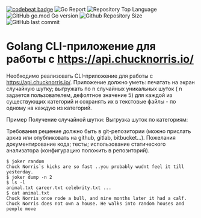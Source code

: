 [![codebeat badge](https://codebeat.co/badges/e57d8a4f-0e62-4d0c-89c7-02707ac7b652)](https://codebeat.co/projects/github-com-nsr888-golang_cli_chucknorris-main)
![Go Report](https://goreportcard.com/badge/github.com/nsr888/golang_cli_chucknorris)
![Repository Top Language](https://img.shields.io/github/languages/top/nsr888/golang_cli_chucknorris)
![GitHub go.mod Go version](https://img.shields.io/github/go-mod/go-version/nsr888/golang_cli_chucknorris)
![Github Repository Size](https://img.shields.io/github/repo-size/nsr888/golang_cli_chucknorris)
![GitHub last commit](https://img.shields.io/github/last-commit/nsr888/golang_cli_chucknorris)

# Golang CLI-приложение для работы с https://api.chucknorris.io/

Необходимо реализовать CLI-приложение для работы с https://api.chucknorris.io/. Приложение должно уметь: печатать на экран случайную шутку; выгружать по n случайных уникальных шуток ( n задается пользователем, дефолтное значение 5) для каждой из существующих категорий и сохранять их в текстовые файлы - по одному на каждую из категорий.

Пример Получение случайной шутки: Выгрузка шуток по категориям:

Требования решение должно быть в git-репозитории (можно прислать архив или опубликовать на github, gitlab, bitbucket...). Пожелания документирование кода; тесты; использование статического анализатора (конфигурацию положить в репозиторий).

```
$ joker random
Chuck Norris`s kicks are so fast ..you probably wudnt feel it till yesterday.
$ joker dump -n 2
$ ls -l
animal.txt career.txt celebrity.txt ...
$ cat animal.txt
Chuck Norris once rode a bull, and nine months later it had a calf. Chuck Norris does not own a house. He walks into random houses and people move
```
